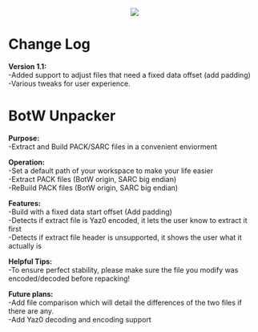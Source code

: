 <p align="center"> 
<img src="https://github.com/Shadsterwolf/BotWUnpacker/blob/master/BotWUnpacker/images/ZeldaUnpackerLogo.png"/>
</p>

# Change Log
<b>Version 1.1:</b> <br />
-Added support to adjust files that need a fixed data offset (add padding) <br />
-Various tweaks for user experience.


# BotW Unpacker
<b>Purpose:</b> <br />
-Extract and Build PACK/SARC files in a convenient enviorment

<b>Operation:</b> <br />
-Set a default path of your workspace to make your life easier <br />
-Extract PACK files (BotW origin, SARC big endian) <br />
-ReBuild PACK files (BotW origin, SARC big endian)

<b>Features:</b> <br />
-Build with a fixed data start offset (Add padding) <br />
-Detects if extract file is Yaz0 encoded, it lets the user know to extract it first <br />
-Detects if extract file header is unsupported, it shows the user what it actually is

<b>Helpful Tips:</b> <br />
-To ensure perfect stability, please make sure the file you modify was encoded/decoded before repacking!

<b>Future plans:</b> <br />
-Add file comparison which will detail the differences of the two files if there are any. <br />
-Add Yaz0 decoding and encoding support
